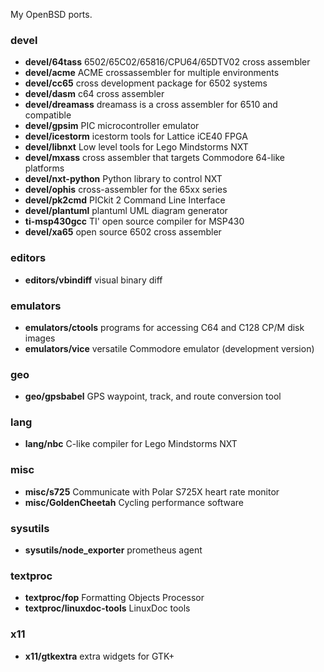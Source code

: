 My OpenBSD ports.

### devel

* **devel/64tass** 6502/65C02/65816/CPU64/65DTV02 cross assembler
* **devel/acme** ACME crossassembler for multiple environments
* **devel/cc65** cross development package for 6502 systems
* **devel/dasm** c64 cross assembler
* **devel/dreamass** dreamass is a cross assembler for 6510 and compatible
* **devel/gpsim** PIC microcontroller emulator
* **devel/icestorm** icestorm tools for Lattice iCE40 FPGA
* **devel/libnxt** Low level tools for Lego Mindstorms NXT
* **devel/mxass** cross assembler that targets Commodore 64-like platforms
* **devel/nxt-python** Python library to control NXT
* **devel/ophis** cross-assembler for the 65xx series
* **devel/pk2cmd** PICkit 2 Command Line Interface
* **devel/plantuml** plantuml UML diagram generator
* **ti-msp430gcc** TI' open source compiler for MSP430
* **devel/xa65** open source 6502 cross assembler

### editors

* **editors/vbindiff** visual binary diff

### emulators

* **emulators/ctools** programs for accessing C64 and C128 CP/M disk images
* **emulators/vice** versatile Commodore emulator (development version)

### geo

* **geo/gpsbabel** GPS waypoint, track, and route conversion tool

### lang

* **lang/nbc** C-like compiler for Lego Mindstorms NXT

### misc

* **misc/s725** Communicate with Polar S725X heart rate monitor
* **misc/GoldenCheetah** Cycling performance software

### sysutils

* **sysutils/node_exporter** prometheus agent

### textproc

* **textproc/fop** Formatting Objects Processor
* **textproc/linuxdoc-tools** LinuxDoc tools

### x11

* **x11/gtkextra** extra widgets for GTK+
